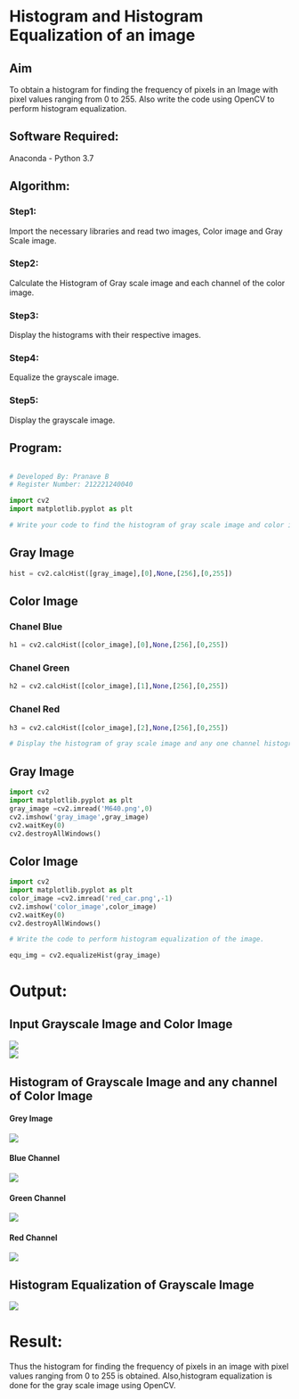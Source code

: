 # Histogram and Histogram Equalization of an image
## Aim
To obtain a histogram for finding the frequency of pixels in an Image with pixel values ranging from 0 to 255. Also write the code using OpenCV to perform histogram equalization.

## Software Required:
Anaconda - Python 3.7

## Algorithm:
### Step1:
Import the necessary libraries and read two images, Color image and Gray Scale image.<br>


### Step2:
Calculate the Histogram of Gray scale image and each channel of the color image.<br>

### Step3:
Display the histograms with their respective images.<br>

### Step4:
Equalize the grayscale image.<br>

### Step5:
Display the grayscale image.<br>

## Program:
```python

# Developed By: Pranave B
# Register Number: 212221240040

import cv2
import matplotlib.pyplot as plt

# Write your code to find the histogram of gray scale image and color image channels.
```
## Gray Image
```python
hist = cv2.calcHist([gray_image],[0],None,[256],[0,255])
```
## Color Image 

### Chanel Blue
```python
h1 = cv2.calcHist([color_image],[0],None,[256],[0,255]) 
```
### Chanel Green
```python
h2 = cv2.calcHist([color_image],[1],None,[256],[0,255]) 
```
### Chanel Red
```python
h3 = cv2.calcHist([color_image],[2],None,[256],[0,255]) 
```


```python
# Display the histogram of gray scale image and any one channel histogram from color image
```

## Gray Image
```python
import cv2
import matplotlib.pyplot as plt
gray_image =cv2.imread('M640.png',0)
cv2.imshow('gray_image',gray_image) 
cv2.waitKey(0) 
cv2.destroyAllWindows()
```
## Color Image
```python
import cv2
import matplotlib.pyplot as plt
color_image =cv2.imread('red_car.png',-1)
cv2.imshow('color_image',color_image) 
cv2.waitKey(0) 
cv2.destroyAllWindows()
```

```python
# Write the code to perform histogram equalization of the image.

equ_img = cv2.equalizeHist(gray_image)
```







# Output:
## Input Grayscale Image and Color Image

![](M640.png)<br>
![](red_car.png)<br>


## Histogram of Grayscale Image and any channel of Color Image
#### Grey Image
![](Grey_Hgraph.png) <br>
#### Blue Channel
![](HBgraph.png) <br>
#### Green Channel
![](HGgraph.png) <br>
#### Red Channel
![](HRgraph.png) <br>

## Histogram Equalization of Grayscale Image
![](Eq_Gi.png) <br>


# Result: 
Thus the histogram for finding the frequency of pixels in an image with pixel values ranging from 0 to 255 is obtained. Also,histogram equalization is done for the gray scale image using OpenCV.
